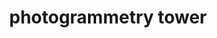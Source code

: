 ---
layout: default
category: bts
tags: [" blender"," photogrammetry"]
video: "https://player.vimeo.com/video/294223283?badge=0&amp;autopause=0&amp;player_id=0&amp;app_id=72231"
title: "photogrammetry tower"
thumbnail: "https://i.vimeocdn.com/video/731064089_295x166.jpg?r=pad"
---